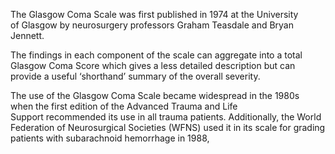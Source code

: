 The Glasgow Coma Scale was first published in 1974 at the University of Glasgow by neurosurgery professors Graham Teasdale and Bryan Jennett.

The findings in each component of the scale can aggregate into a total Glasgow Coma Score which gives a less detailed description but can provide a useful ‘shorthand’ summary of the overall severity.

The use of the Glasgow Coma Scale became widespread in the 1980s when the first edition of the Advanced Trauma and Life Support recommended its use in all trauma patients. Additionally, the World Federation of Neurosurgical Societies (WFNS) used it in its scale for grading patients with subarachnoid hemorrhage in 1988,